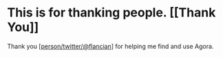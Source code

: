 # This is for thanking people. [[Thank You]]

Thank you [[person/twitter/@flancian]] for helping me find and use Agora.

[//begin]: # "Autogenerated link references for markdown compatibility"
[person/twitter/@flancian]: ../person/twitter/@flancian "@flancian"
[//end]: # "Autogenerated link references"